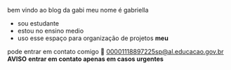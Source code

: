 bem vindo ao blog da gabi
meu nome é gabriella
- sou estudante
- estou no ensino medio
- uso esse espaço para organização de projetos **meu**

pode entrar em contato comigo 📧
00001118897225sp@al.educacao.gov.br 
**AVISO**
**entrar em contato apenas em casos urgentes**

